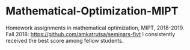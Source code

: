 # Mathematical-Optimization-MIPT
Homework assignments in mathematical optimization, MIPT, 2018-2019.  
Fall 2018: https://github.com/amkatrutsa/seminars-fivt I consistently received the best score among fellow students.
